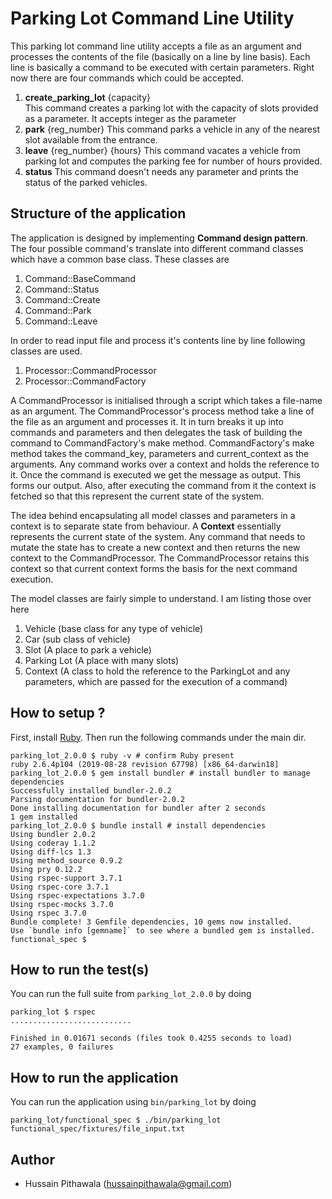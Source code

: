 # Parking Lot Command Line Utility
This parking lot command line utility accepts a file as an argument and processes the contents of the file 
(basically on a line by line basis). Each line is basically a command to be executed with certain parameters.
Right now there are four commands which could be accepted.

1. **create_parking_lot** {capacity}    
    This command creates a parking lot with the capacity of slots provided as a parameter. It accepts integer as the parameter
2. **park** {reg_number}
    This command parks a vehicle in any of the nearest slot available from the entrance.
3. **leave** {reg_number} {hours}
    This command vacates a vehicle from parking lot and computes the parking fee for number of hours provided.
4. **status**
   This command doesn't needs any parameter and prints the status of the parked vehicles.

## Structure of the application
The application is designed by implementing **Command design pattern**. The four possible command's translate into different
command classes which have a common base class. These classes are
1. Command::BaseCommand
2. Command::Status
3. Command::Create
4. Command::Park
5. Command::Leave 

In order to read input file and process it's contents line by line
following classes are used. 

1. Processor::CommandProcessor
2. Processor::CommandFactory

A CommandProcessor is initialised through a script which takes a file-name as an argument. The CommandProcessor's process
method take a line of the file as an argument and processes it. It in turn breaks it up into commands and parameters and 
then delegates the task of building the command to CommandFactory's make method. CommandFactory's make method takes the 
command_key, parameters and current_context as the arguments. Any command works over a context and holds the reference 
to it. Once the command is executed we get the message as output. This forms our output. Also, after executing the 
command from it the context is fetched so that this represent the current state of the system.

The idea behind encapsulating all model classes and parameters in a context is to separate state from behaviour. A 
**Context** essentially represents the current state of the system. Any command that needs to mutate the state has to
create a new context and then returns the new context to the CommandProcessor. The CommandProcessor retains this
context so that current context forms the basis for the next command execution.  

The model classes are fairly simple to understand. I am listing those over here
1. Vehicle (base class for any type of vehicle)
2. Car (sub class of vehicle)
3. Slot (A place to park a vehicle)
4. Parking Lot (A place with many slots)
5. Context (A class to hold the reference to the ParkingLot and any parameters, which are passed for the execution of a
command)

## How to setup ?

First, install [Ruby](https://www.ruby-lang.org/en/documentation/installation/). Then run the following commands under the main dir.

```
parking_lot_2.0.0 $ ruby -v # confirm Ruby present
ruby 2.6.4p104 (2019-08-28 revision 67798) [x86_64-darwin18]
parking_lot_2.0.0 $ gem install bundler # install bundler to manage dependencies
Successfully installed bundler-2.0.2
Parsing documentation for bundler-2.0.2
Done installing documentation for bundler after 2 seconds
1 gem installed
parking_lot_2.0.0 $ bundle install # install dependencies
Using bundler 2.0.2
Using coderay 1.1.2
Using diff-lcs 1.3
Using method_source 0.9.2
Using pry 0.12.2
Using rspec-support 3.7.1
Using rspec-core 3.7.1
Using rspec-expectations 3.7.0
Using rspec-mocks 3.7.0
Using rspec 3.7.0
Bundle complete! 3 Gemfile dependencies, 10 gems now installed.
Use `bundle info [gemname]` to see where a bundled gem is installed.
functional_spec $ 
```

## How to run the test(s)

You can run the full suite from `parking_lot_2.0.0` by doing
```
parking_lot $ rspec 
...........................

Finished in 0.01671 seconds (files took 0.4255 seconds to load)
27 examples, 0 failures

```
## How to run the application
You can run the application using `bin/parking_lot` by doing
```
parking_lot/functional_spec $ ./bin/parking_lot functional_spec/fixtures/file_input.txt
```

## Author
* Hussain Pithawala (hussainpithawala@gmail.com)
